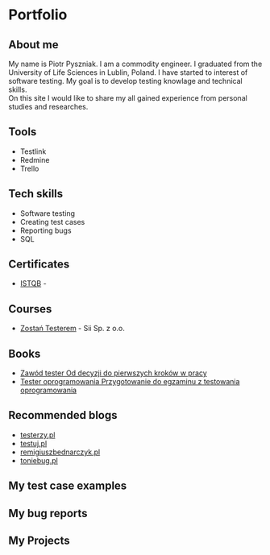 # Portfolio

## About me

My name is Piotr Pyszniak. I am a commodity engineer. I graduated from the University of Life Sciences in Lublin, Poland. I have started to interest of software testing. My goal is to develop testing knowlage and technical skills.  
On this site I would like to share my all gained experience from personal studies and researches.

## Tools

* Testlink
* Redmine
* Trello

## Tech skills

* Software testing
* Creating test cases
* Reporting bugs
* SQL

## Certificates

* [ISTQB](http://scr.istqb.org/) - 

## Courses

* [Zostań Testerem](https://sii.pl/szkolenia/zostan-testerem/) - Sii Sp. z o.o.

## Books

* [Zawód tester Od decyzji do pierwszych kroków w pracy](https://ksiegarnia.pwn.pl/Zawod-tester,138870798,p.html)
* [Tester oprogramowania Przygotowanie do egzaminu z testowania oprogramowania](https://ksiegarnia.pwn.pl/Tester-oprogramowania-Przygotowanie-do-egzaminu-z-testowania-oprogramowania,84913544,p.html)

## Recommended blogs

* [testerzy.pl](https://testerzy.pl)
* [testuj.pl](https://testuj.pl/blog)
* [remigiuszbednarczyk.pl](https://remigiuszbednarczyk.pl)
* [toniebug.pl](https://www.toniebug.pl)

## My test case examples

## My bug reports

## My Projects
